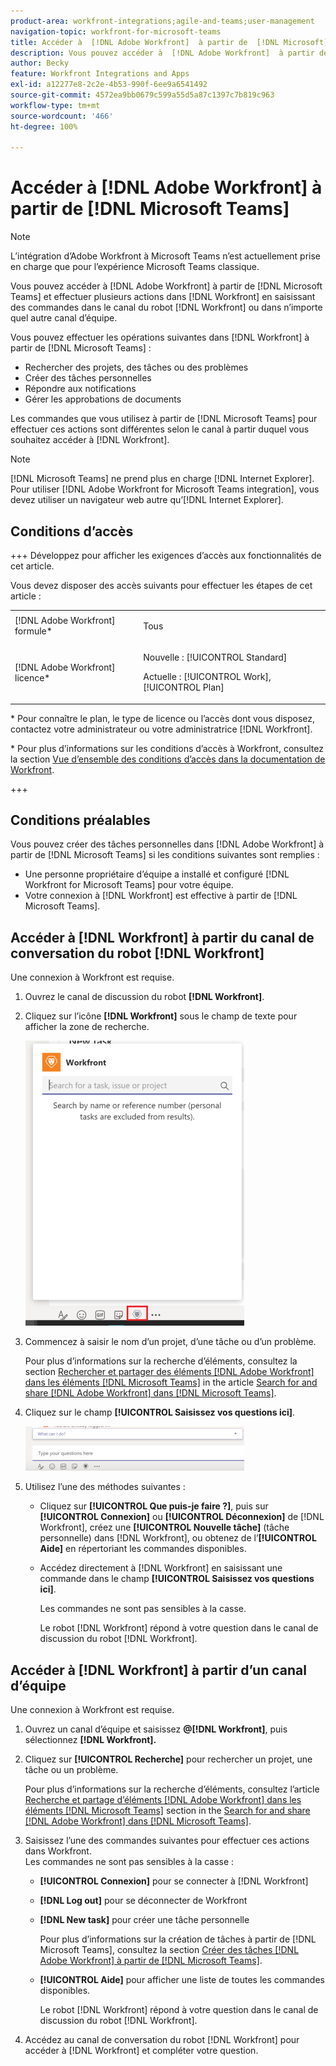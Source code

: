 ```yaml
---
product-area: workfront-integrations;agile-and-teams;user-management
navigation-topic: workfront-for-microsoft-teams
title: Accéder à  [!DNL Adobe Workfront]  à partir de  [!DNL Microsoft]  Teams
description: Vous pouvez accéder à  [!DNL Adobe Workfront]  à partir de  [!DNL Microsoft Teams]  et effectuer plusieurs actions dans  [!DNL Workfront]  en saisissant des commandes dans le canal du robot Workfront ou dans n’importe quel autre canal d’équipe.
author: Becky
feature: Workfront Integrations and Apps
exl-id: a12277e8-2c2e-4b53-990f-6ee9a6541492
source-git-commit: 4572ea9bb0679c599a55d5a87c1397c7b819c963
workflow-type: tm+mt
source-wordcount: '466'
ht-degree: 100%

---
```


# Accéder à [!DNL Adobe Workfront] à partir de [!DNL Microsoft Teams]

<!--Audited: 01/2024-->

>[!NOTE]
>
>L’intégration d’Adobe Workfront à Microsoft Teams n’est actuellement prise en charge que pour l’expérience Microsoft Teams classique.

Vous pouvez accéder à [!DNL Adobe Workfront] à partir de [!DNL Microsoft Teams] et effectuer plusieurs actions dans [!DNL Workfront] en saisissant des commandes dans le canal du robot [!DNL Workfront] ou dans n’importe quel autre canal d’équipe.

Vous pouvez effectuer les opérations suivantes dans [!DNL Workfront] à partir de [!DNL Microsoft Teams] :

* Rechercher des projets, des tâches ou des problèmes
* Créer des tâches personnelles
* Répondre aux notifications
* Gérer les approbations de documents

Les commandes que vous utilisez à partir de [!DNL Microsoft Teams] pour effectuer ces actions sont différentes selon le canal à partir duquel vous souhaitez accéder à [!DNL Workfront].

>[!NOTE]
>
>[!DNL Microsoft Teams] ne prend plus en charge [!DNL Internet Explorer]. Pour utiliser [!DNL Adobe Workfront for Microsoft Teams integration], vous devez utiliser un navigateur web autre qu’[!DNL Internet Explorer].

## Conditions d’accès

+++ Développez pour afficher les exigences d’accès aux fonctionnalités de cet article.

Vous devez disposer des accès suivants pour effectuer les étapes de cet article :

<table style="table-layout:auto"> 
 <col> 
 <col> 
 <tbody> 
  <tr> 
   <td role="rowheader">[!DNL Adobe Workfront] formule*</td> 
   <td> <p>Tous</p> </td> 
  </tr> 
  <tr> 
   <td role="rowheader">[!DNL Adobe Workfront] licence*</td> 
   <td> <p>Nouvelle : [!UICONTROL Standard]</p>
   <p>Actuelle : [!UICONTROL Work], [!UICONTROL Plan]</p> </td> 
  </tr> 
 </tbody> 
</table>

* Pour connaître le plan, le type de licence ou l’accès dont vous disposez, contactez votre administrateur ou votre administratrice [!DNL Workfront].

* Pour plus d’informations sur les conditions d’accès à Workfront, consultez la section [Vue d’ensemble des conditions d’accès dans la documentation de Workfront](/help/quicksilver/administration-and-setup/add-users/access-levels-and-object-permissions/access-level-requirements-in-documentation.md).

+++

## Conditions préalables

Vous pouvez créer des tâches personnelles dans [!DNL Adobe Workfront] à partir de [!DNL Microsoft Teams] si les conditions suivantes sont remplies :

* Une personne propriétaire d’équipe a installé et configuré [!DNL Workfront for Microsoft Teams] pour votre équipe.
* Votre connexion à [!DNL Workfront] est effective à partir de [!DNL Microsoft Teams].

## Accéder à [!DNL Workfront] à partir du canal de conversation du robot [!DNL Workfront]

Une connexion à Workfront est requise.

1. Ouvrez le canal de discussion du robot **[!DNL Workfront]**.
1. Cliquez sur l’icône **[!DNL Workfront]** sous le champ de texte pour afficher la zone de recherche.

   ![teams_search_box_in_the_bot_channel.PNG](assets/teams-search-box-in-the-bot-channel-350x456.png)

1. Commencez à saisir le nom d’un projet, d’une tâche ou d’un problème.

   Pour plus d’informations sur la recherche d’éléments, consultez la section [Rechercher et partager des éléments  [!DNL Adobe Workfront]  dans les éléments  [!DNL Microsoft Teams]](../../workfront-integrations-and-apps/using-workfront-with-microsoft-teams/search-for-and-share-wf-items-in-ms-teams.md) in the article [Search for and share [!DNL Adobe Workfront]  dans  [!DNL Microsoft Teams]](../../workfront-integrations-and-apps/using-workfront-with-microsoft-teams/search-for-and-share-wf-items-in-ms-teams.md).

1. Cliquez sur le champ **[!UICONTROL Saisissez vos questions ici]**.

   ![ms_teams_type_your_questions_here_and_what_can_I_do_fields.png](assets/ms-teams-type-your-questions-here-and-what-can-i-do-fields-350x71.png)

1. Utilisez l’une des méthodes suivantes :

   * Cliquez sur **[!UICONTROL Que puis-je faire ?]**, puis sur **[!UICONTROL Connexion]** ou **[!UICONTROL Déconnexion]** de [!DNL Workfront], créez une **[!UICONTROL Nouvelle tâche]** (tâche personnelle) dans [!DNL Workfront], ou obtenez de l’**[!UICONTROL Aide]** en répertoriant les commandes disponibles.

   * Accédez directement à [!DNL Workfront] en saisissant une commande dans le champ **[!UICONTROL Saisissez vos questions ici]**.

     Les commandes ne sont pas sensibles à la casse.

     Le robot [!DNL Workfront] répond à votre question dans le canal de discussion du robot [!DNL Workfront].

## Accéder à [!DNL Workfront] à partir d’un canal d’équipe

Une connexion à Workfront est requise.

1. Ouvrez un canal d’équipe et saisissez **@[!DNL Workfront]**, puis sélectionnez **[!DNL Workfront].**

1. Cliquez sur **[!UICONTROL Recherche]** pour rechercher un projet, une tâche ou un problème.

   Pour plus d’informations sur la recherche d’éléments, consultez l’article [Recherche et partage d’éléments  [!DNL Adobe Workfront]  dans les éléments  [!DNL Microsoft Teams]](../../workfront-integrations-and-apps/using-workfront-with-microsoft-teams/search-for-and-share-wf-items-in-ms-teams.md) section in the [Search for and share [!DNL Adobe Workfront]  dans  [!DNL Microsoft Teams]](../../workfront-integrations-and-apps/using-workfront-with-microsoft-teams/search-for-and-share-wf-items-in-ms-teams.md).

1. Saisissez l’une des commandes suivantes pour effectuer ces actions dans Workfront.\
   Les commandes ne sont pas sensibles à la casse :

   * **[!UICONTROL Connexion]** pour se connecter à [!DNL Workfront]
   * **[!DNL Log out]** pour se déconnecter de Workfront
   * **[!DNL New task]** pour créer une tâche personnelle

     Pour plus d’informations sur la création de tâches à partir de [!DNL Microsoft Teams], consultez la section [Créer des tâches  [!DNL Adobe Workfront]  à partir de  [!DNL Microsoft Teams]](../../workfront-integrations-and-apps/using-workfront-with-microsoft-teams/create-workfront-tasks-from-ms-teams.md).

   * **[!UICONTROL Aide]** pour afficher une liste de toutes les commandes disponibles.

     Le robot [!DNL Workfront] répond à votre question dans le canal de discussion du robot [!DNL Workfront].

1. Accédez au canal de conversation du robot [!DNL Workfront] pour accéder à [!DNL Workfront] et compléter votre question.
